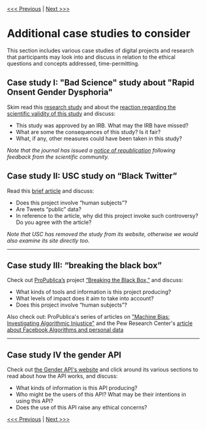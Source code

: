 [<<< Previous](range.md) | [Next >>>](review.md)

# Additional case studies to consider

This section includes various case studies of digital projects and research that participants may look into and discuss in relation to the ethical questions and concepts addressed, time-permitting.  

## Case study I: "Bad Science" study about "Rapid Onsent Gender Dysphoria"

Skim read this [research study](https://journals.plos.org/plosone/article?id=10.1371/journal.pone.0202330) and about the [reaction regarding the scientific validity of this study](https://www.buzzfeednews.com/article/shannonkeating/rapid-onset-gender-dysphoria-flawed-methods-transgender?utm_source=dynamic&utm_campaign=bfsharefacebook&ref=mobile_share&fbclid=IwAR2cG2JNQvwGfOEzhSjMRX94gvFMv0YbjBYaA9LV8GyCNJUCoePY_ytKRlk) and discuss: 
* This study was approved by an IRB. What may the IRB have missed?
* What are some the consequences of this study? Is it fair?
* What, if any, other measures could have been taken in this study?

*Note that the journal has issued a [notice of republication](https://journals.plos.org/plosone/article?id=10.1371/journal.pone.0214157) following feedback from the scientific community.*

## Case study II: USC study on “Black Twitter”

Read this [brief article](https://io9.gizmodo.com/what-happens-when-scientists-study-black-twitter-1630540515) and discuss:

- Does this project involve “human subjects”?  
- Are Tweets “public” data?  
- In reference to the article, why did this project invoke such controversy? Do you agree with the article?

*Note that USC has removed the study from its website, otherwise we would also examine its site directly too.*

******

## Case study III: “breaking the black box” 

Check out [ProPublica’s](https://www.propublica.org/) project [“Breaking the Black Box,”](https://www.propublica.org/article/breaking-the-black-box-what-facebook-knows-about-you) and discuss:

* What kinds of tools and information is this project producing?
* What levels of impact does it aim to take into account?
* Does this project involve “human subjects”?

Also check out: ProPublica's series of articles on ["Machine Bias: Investigating Algorithmic Injustice"](https://www.propublica.org/series/machine-bias/) and the Pew Research Center's [article about Facebook Algorithms and personal data](https://www.pewinternet.org/2019/01/16/facebook-algorithms-and-personal-data/)

******

## Case study IV the gender API

Check out [the Gender API's website](https://gender-api.com/) and click around its various sections to read about how the API works, and discuss:

- What kinds of information is this API producing?
- Who might be the users of this API? What may be their intentions in using this API?
- Does the use of this API raise any ethical concerns?  

[<<< Previous](range.md) | [Next >>>](review.md)
